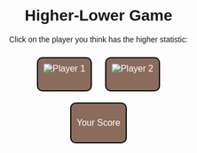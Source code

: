 <div>
        <head>
                <meta charset="utf-8">
                <title>Higher-Lower Game</title>
        <style>
                body {
                        font-family: Arial, sans-serif;
                        text-align: center;
                }
                h1 {
                        margin-top: 20px;
                }
                .container {
                        display: flex;
                        flex-wrap: wrap;
                        justify-content: center;
                        align-items: center;
                        margin-top: 20px;
                }
                .player {
                        margin: 10px;
                        padding: 10px;
                        width: 200px;
                        height: 200px;
                        border: 2px solid #ccc;
                        border-radius: 5px;
                        cursor: pointer;
                }
                .player-box {
                        display: inline-block;
                        margin: 10px;
                        padding: 10px;
                        border: 2px solid black;
                        border-radius: 10px;
                        text-align: center;
                }
                .player-img-container {
                        width: 200px;
                        height: 200px;
                        margin-bottom: 10px;
                }
                .player-box p {
                        font-size: 20px;
                        font-weight: bold;
                }
                .selected {
                        border-color: #4CAF50;
                }
                button {
                        margin-top: 20px;
                        padding: 10px 20px;
                        background-color: #8b6c5c;
                        color: white;
                        border: none;
                        border-radius: 5px;
                        font-size: 16px;
                        cursor: pointer;
                }
                button:hover {
                        background-color: #3e8e41;
                }
                .score-box {
                        display: inline-block;
                        margin: 10px;
                        padding: 10px;
                        border: 2px solid black;
                        border-radius: 10px;
                        text-align: center;
                }
        </style>
        </head>
        <body>
                <h1>Higher-Lower Game</h1>
                <p>Click on the player you think has the higher statistic:</p>
                <p id="stat"><p>
		<div class="players">
			<button class="player-box">
				<img id="player1" src="" alt="Player 1">
				<p id="player1-stat"></p>
			</button>
			<button class="player-box">
				<img id="player2" src="" alt="Player 2">
				<p id="player2-stat"></p>
			</button>
		</div>
                <div>
                        <button class="score-box">
                                <p>Your Score</p>
                                <p id="score"></p>
                <script>
                        window.onload = fetchPlayers;
                        let score = 0;
                        async function fetchPlayers() {
                        const response = await fetch('https://barn.nighthawkcodingsociety.com/api/users/');
                        const data = await response.json();
                        const players = data;
                        const playerOne = players[Math.floor(Math.random() * players.length)];
                        const playerTwo = players[Math.floor(Math.random() * players.length)];
                        if (playerOne === playerTwo) {
                                playerTwo = players[Math.floor(Math.random() * players.length)];
                                }
                        const statToCompare = ['atts', 'comps', 'tds', 'yards'][Math.floor(Math.random() * 4)];
                        document.getElementById("stat").textContent = statToCompare;
                        document.getElementById("score").textContent = score;
                        const buttonOne = document.createElement('button');
                        buttonOne.type = 'button';
                        buttonOne.addEventListener('click', () => {
                                if (playerOne[statToCompare] > playerTwo[statToCompare]) {
                                        ++score;
                                        alert('Score +1');
                                } else {
                                        score = 0;
                                        alert('Game Over!');
                                }
                                fetchPlayers();
                                });
                        const imgOne = document.createElement('img');
                        imgOne.src = playerOne.pimage;
                        imgOne.alt = playerOne.name;
                        buttonOne.appendChild(imgOne);
                        const buttonTwo = document.createElement('button');
                        buttonTwo.type = 'button';
                                buttonTwo.addEventListener('click', () => {
                                if (playerTwo[statToCompare] > playerOne[statToCompare]) {
                                        ++score;
                                        alert('Score +1');
                                } else {
                                        score = 0;
                                        alert('Game Over!');
                                }
                                fetchPlayers();
                                });
                        const imgTwo = document.createElement('img');
                        imgTwo.src = playerTwo.pimage;
                        imgTwo.alt = playerTwo.name;
                        buttonTwo.appendChild(imgTwo);
                        document.getElementById('player1').innerHTML = '';
                        document.getElementById('player1').appendChild(buttonOne);
                        document.getElementById('player2').innerHTML = '';
                        document.getElementById('player2').appendChild(buttonTwo);
    }
</script>



<!--
## Map of the NFL
![](/images/teamsmap.webp)
> These are the locations of all 32 NFL teams on a map.
<div>
    <style>
        .image {
            display: none;
        }
        .button {
            width: 20%;
            margin-left: 5px;
            margin-bottom: 5px;
        }
    </style>
    <row style="align-center">
        <button class="button" type="button" onclick="shownn()" id="btnID"> NFC North </button>
        <button class="button" type="button" onclick="showns()" id="btnID"> NFC South </button>
        <button class="button" type="button" onclick="showne()" id="btnID"> NFC East </button>
        <button class="button" type="button" onclick="shownw()" id="btnID"> NFC West </button>
    </row>
    <row>
        <button class="button" onclick="showan()" id="btnID"> AFC North </button>
        <button class="button" onclick="showas()" id="btnID"> AFC South </button>
        <button class="button" onclick="showae()" id="btnID"> AFC East </button>
        <button class="button" onclick="showaw()" id="btnID"> AFC West </button>
    </row>
    <img class="image" src="{{ site.baseurl }}/images/ae.png" id="aeid">
    <img class="image" src="{{ site.baseurl }}/images/as.png" id="asid">
    <img class="image" src="{{ site.baseurl }}/images/aw.jpeg" id="awid">
    <img class="image" src="{{ site.baseurl }}/images/an.jpeg" id="anid">
    <img class="image" src="{{ site.baseurl }}/images/ne.jpeg" id="neid">
    <img class="image" src="{{ site.baseurl }}/images/ns.png" id="nsid">
    <img class="image" src="{{ site.baseurl }}/images/nw.png" id="nwid">
    <img class="image" src="{{ site.baseurl }}/images/nn.png" id="nnid">
    <script>
        function shownn() {
            document.getElementById('nnid')
                    .style.display = "block";
            document.getElementById('nsid')
                    .style.display = "none";
            document.getElementById('neid')
                    .style.display = "none";
            document.getElementById('nwid')
                    .style.display = "none";
            document.getElementById('anid')
                    .style.display = "none";
            document.getElementById('asid')
                    .style.display = "none";
            document.getElementById('aeid')
                    .style.display = "none";
            document.getElementById('awid')
                    .style.display = "none";      
        }
        function showns() {
            document.getElementById('nnid')
                    .style.display = "none";
            document.getElementById('nsid')
                    .style.display = "block";
            document.getElementById('neid')
                    .style.display = "none";
            document.getElementById('nwid')
                    .style.display = "none";
            document.getElementById('anid')
                    .style.display = "none";
            document.getElementById('asid')
                    .style.display = "none";
            document.getElementById('aeid')
                    .style.display = "none";
            document.getElementById('awid')
                    .style.display = "none";      
        }
        function showne() {
            document.getElementById('nnid')
                    .style.display = "none";
            document.getElementById('nsid')
                    .style.display = "none";
            document.getElementById('neid')
                    .style.display = "block";
            document.getElementById('nwid')
                    .style.display = "none";
            document.getElementById('anid')
                    .style.display = "none";
            document.getElementById('asid')
                    .style.display = "none";
            document.getElementById('aeid')
                    .style.display = "none";
            document.getElementById('awid')
                    .style.display = "none";      
        }
        function shownw() {
            document.getElementById('nnid')
                    .style.display = "none";
            document.getElementById('nsid')
                    .style.display = "none";
            document.getElementById('neid')
                    .style.display = "none";
            document.getElementById('nwid')
                    .style.display = "block";
            document.getElementById('anid')
                    .style.display = "none";
            document.getElementById('asid')
                    .style.display = "none";
            document.getElementById('aeid')
                    .style.display = "none";
            document.getElementById('awid')
                    .style.display = "none";      
        }
        function showan() {
            document.getElementById('nnid')
                    .style.display = "none";
            document.getElementById('nsid')
                    .style.display = "none";
            document.getElementById('neid')
                    .style.display = "none";
            document.getElementById('nwid')
                    .style.display = "none";
            document.getElementById('anid')
                    .style.display = "block";
            document.getElementById('asid')
                    .style.display = "none";
            document.getElementById('aeid')
                    .style.display = "none";
            document.getElementById('awid')
                    .style.display = "none";      
        }
        function showas() {
            document.getElementById('nnid')
                    .style.display = "none";
            document.getElementById('nsid')
                    .style.display = "none";
            document.getElementById('neid')
                    .style.display = "none";
            document.getElementById('nwid')
                    .style.display = "none";
            document.getElementById('anid')
                    .style.display = "none";
            document.getElementById('asid')
                    .style.display = "block";
            document.getElementById('aeid')
                    .style.display = "none";
            document.getElementById('awid')
                    .style.display = "none";      
        }
        function showae() {
            document.getElementById('nnid')
                    .style.display = "none";
            document.getElementById('nsid')
                    .style.display = "none";
            document.getElementById('neid')
                    .style.display = "none";
            document.getElementById('nwid')
                    .style.display = "none";
            document.getElementById('anid')
                    .style.display = "none";
            document.getElementById('asid')
                    .style.display = "none";
            document.getElementById('aeid')
                    .style.display = "block";
            document.getElementById('awid')
                    .style.display = "none";      
        }
        function showaw() {
            document.getElementById('nnid')
                    .style.display = "none";
            document.getElementById('nsid')
                    .style.display = "none";
            document.getElementById('neid')
                    .style.display = "none";
            document.getElementById('nwid')
                    .style.display = "none";
            document.getElementById('anid')
                    .style.display = "none";
            document.getElementById('asid')
                    .style.display = "none";
            document.getElementById('aeid')
                    .style.display = "none";
            document.getElementById('awid')
                    .style.display = "block";      
        }
    </script>
</div>
-->